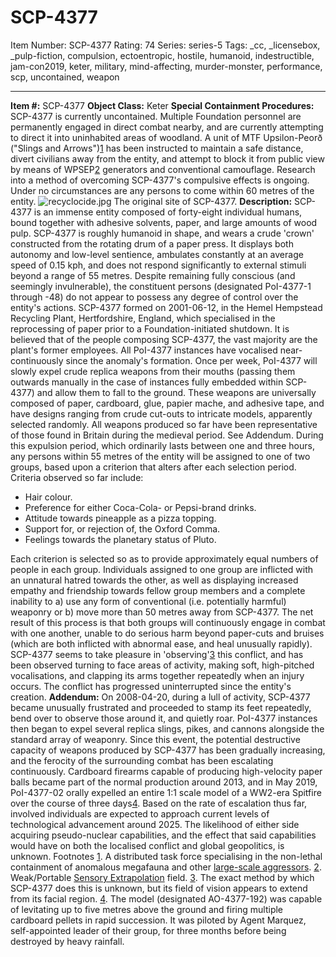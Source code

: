 # SCP-4377
Item Number: SCP-4377
Rating: 74
Series: series-5
Tags: _cc, _licensebox, _pulp-fiction, compulsion, ectoentropic, hostile, humanoid, indestructible, jam-con2019, keter, military, mind-affecting, murder-monster, performance, scp, uncontained, weapon

---

**Item #:** SCP-4377
**Object Class:** Keter
**Special Containment Procedures:** SCP-4377 is currently uncontained. Multiple Foundation personnel are permanently engaged in direct combat nearby, and are currently attempting to direct it into uninhabited areas of woodland. A unit of MTF Upsilon-Peorð ("Slings and Arrows")[1](javascript:;) has been instructed to maintain a safe distance, divert civilians away from the entity, and attempt to block it from public view by means of WPSEP[2](javascript:;) generators and conventional camouflage.
Research into a method of overcoming SCP-4377's compulsive effects is ongoing. Under no circumstances are any persons to come within 60 metres of the entity.
![recyclocide.jpg](https://scp-wiki.wdfiles.com/local--files/scp-4377/recyclocide.jpg)
The original site of SCP-4377.
**Description:** SCP-4377 is an immense entity composed of forty-eight individual humans, bound together with adhesive solvents, paper, and large amounts of wood pulp. SCP-4377 is roughly humanoid in shape, and wears a crude 'crown' constructed from the rotating drum of a paper press. It displays both autonomy and low-level sentience, ambulates constantly at an average speed of 0.15 kph, and does not respond significantly to external stimuli beyond a range of 55 metres. Despite remaining fully conscious (and seemingly invulnerable), the constituent persons (designated PoI-4377-1 through -48) do not appear to possess any degree of control over the entity's actions.
SCP-4377 formed on 2001-06-12, in the Hemel Hempstead Recycling Plant, Hertfordshire, England, which specialised in the reprocessing of paper prior to a Foundation-initiated shutdown. It is believed that of the people composing SCP-4377, the vast majority are the plant's former employees. All PoI-4377 instances have vocalised near-continuously since the anomaly's formation.
Once per week, PoI-4377 will slowly expel crude replica weapons from their mouths (passing them outwards manually in the case of instances fully embedded within SCP-4377) and allow them to fall to the ground. These weapons are universally composed of paper, cardboard, glue, papier mache, and adhesive tape, and have designs ranging from crude cut-outs to intricate models, apparently selected randomly. All weapons produced so far have been representative of those found in Britain during the medieval period. See Addendum.
During this expulsion period, which ordinarily lasts between one and three hours, any persons within 55 metres of the entity will be assigned to one of two groups, based upon a criterion that alters after each selection period. Criteria observed so far include:
  * Hair colour.
  * Preference for either Coca-Cola- or Pepsi-brand drinks.
  * Attitude towards pineapple as a pizza topping.
  * Support for, or rejection of, the Oxford Comma.
  * Feelings towards the planetary status of Pluto.

Each criterion is selected so as to provide approximately equal numbers of people in each group. Individuals assigned to one group are inflicted with an unnatural hatred towards the other, as well as displaying increased empathy and friendship towards fellow group members and a complete inability to a) use any form of conventional (i.e. potentially harmful) weaponry or b) move more than 50 metres away from SCP-4377.
The net result of this process is that both groups will continuously engage in combat with one another, unable to do serious harm beyond paper-cuts and bruises (which are both inflicted with abnormal ease, and heal unusually rapidly). SCP-4377 seems to take pleasure in 'observing'[3](javascript:;) this conflict, and has been observed turning to face areas of activity, making soft, high-pitched vocalisations, and clapping its arms together repeatedly when an injury occurs. The conflict has progressed uninterrupted since the entity's creation.
**Addendum:** On 2008-04-20, during a lull of activity, SCP-4377 became unusually frustrated and proceeded to stamp its feet repeatedly, bend over to observe those around it, and quietly roar. PoI-4377 instances then began to expel several replica slings, pikes, and cannons alongside the standard array of weaponry.
Since this event, the potential destructive capacity of weapons produced by SCP-4377 has been gradually increasing, and the ferocity of the surrounding combat has been escalating continuously. Cardboard firearms capable of producing high-velocity paper balls became part of the normal production around 2013, and in May 2019, PoI-4377-02 orally expelled an entire 1:1 scale model of a WW2-era Spitfire over the course of three days[4](javascript:;).
Based on the rate of escalation thus far, involved individuals are expected to approach current levels of technological advancement around 2025. The likelihood of either side acquiring pseudo-nuclear capabilities, and the effect that said capabilities would have on both the localised conflict and global geopolitics, is unknown.
Footnotes
[1](javascript:;). A distributed task force specialising in the non-lethal containment of anomalous megafauna and other [large-scale aggressors](/scp-4029).
[2](javascript:;). Weak/Portable [Sensory Extrapolation](/scp-4774) field.
[3](javascript:;). The exact method by which SCP-4377 does this is unknown, but its field of vision appears to extend from its facial region.
[4](javascript:;). The model (designated AO-4377-192) was capable of levitating up to five metres above the ground and firing multiple cardboard pellets in rapid succession. It was piloted by Agent Marquez, self-appointed leader of their group, for three months before being destroyed by heavy rainfall.